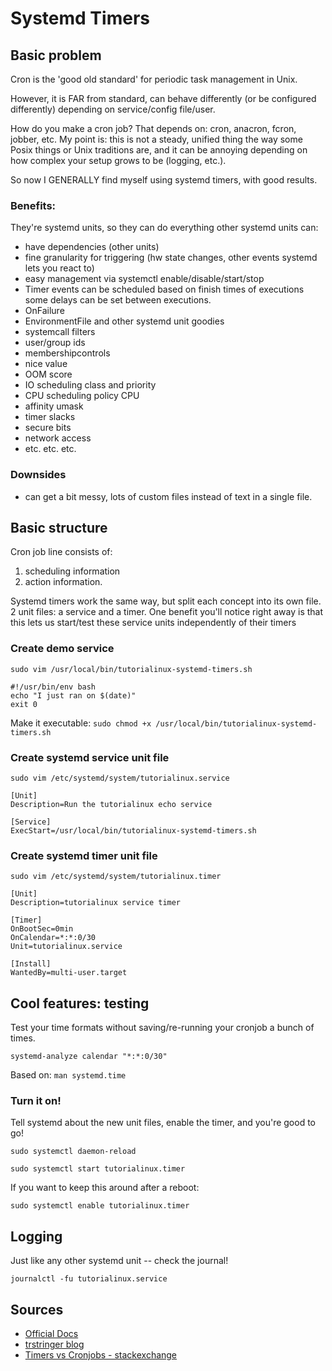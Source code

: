 # Systemd Timers


## Basic problem

Cron is the 'good old standard' for periodic task management in Unix.

However, it is FAR from standard, can behave differently (or be configured differently) depending on service/config file/user.

How do you make a cron job? That depends on: cron, anacron, fcron, jobber, etc. My point is: this is not a steady, unified thing the way some Posix things or Unix traditions are, and it can be annoying depending on how complex your setup grows to be (logging, etc.).

So now I GENERALLY find myself using systemd timers, with good results.


### Benefits:

They're systemd units, so they can do everything other systemd units can:
- have dependencies (other units)
- fine granularity for triggering (hw state changes, other events systemd lets you react to)
- easy management via systemctl enable/disable/start/stop
- Timer events can be scheduled based on finish times of executions some delays can be set between executions.
- OnFailure
- EnvironmentFile and other systemd unit goodies
- systemcall filters
- user/group ids
- membershipcontrols
- nice value
- OOM score
- IO scheduling class and priority
- CPU scheduling policy CPU
- affinity umask
- timer slacks
- secure bits
- network access
- etc. etc. etc.


### Downsides

- can get a bit messy, lots of custom files instead of text in a single file.


## Basic structure

Cron job line consists of:
1. scheduling information
2. action information.

Systemd timers work the same way, but split each concept into its own file.
2 unit files: a service and a timer. One benefit you'll notice right away is that this lets us start/test these service units independently of their timers

### Create demo service

`sudo vim /usr/local/bin/tutorialinux-systemd-timers.sh`

```
#!/usr/bin/env bash
echo "I just ran on $(date)"
exit 0
```

Make it executable:
`sudo chmod +x /usr/local/bin/tutorialinux-systemd-timers.sh`


### Create systemd service unit file

`sudo vim /etc/systemd/system/tutorialinux.service`


```
[Unit]
Description=Run the tutorialinux echo service

[Service]
ExecStart=/usr/local/bin/tutorialinux-systemd-timers.sh
```


### Create systemd timer unit file

`sudo vim /etc/systemd/system/tutorialinux.timer`

```
[Unit]
Description=tutorialinux service timer

[Timer]
OnBootSec=0min
OnCalendar=*:*:0/30
Unit=tutorialinux.service

[Install]
WantedBy=multi-user.target

```

## Cool features: testing

Test your time formats without saving/re-running your cronjob a bunch of times.

`systemd-analyze calendar "*:*:0/30"`

Based on: `man systemd.time`


### Turn it on!

Tell systemd about the new unit files, enable the timer,  and you're good to go!

`sudo systemctl daemon-reload`

`sudo systemctl start tutorialinux.timer`

If you want to keep this around after a reboot:

`sudo systemctl enable tutorialinux.timer`




## Logging

Just like any other systemd unit -- check the journal!

`journalctl -fu tutorialinux.service`


## Sources

- [Official Docs](https://www.freedesktop.org/software/systemd/man/systemd.timer.html)
- [trstringer blog](https://trstringer.com/systemd-timer-vs-cronjob/)
- [Timers vs Cronjobs - stackexchange](https://unix.stackexchange.com/questions/278564/cron-vs-systemd-timers)

